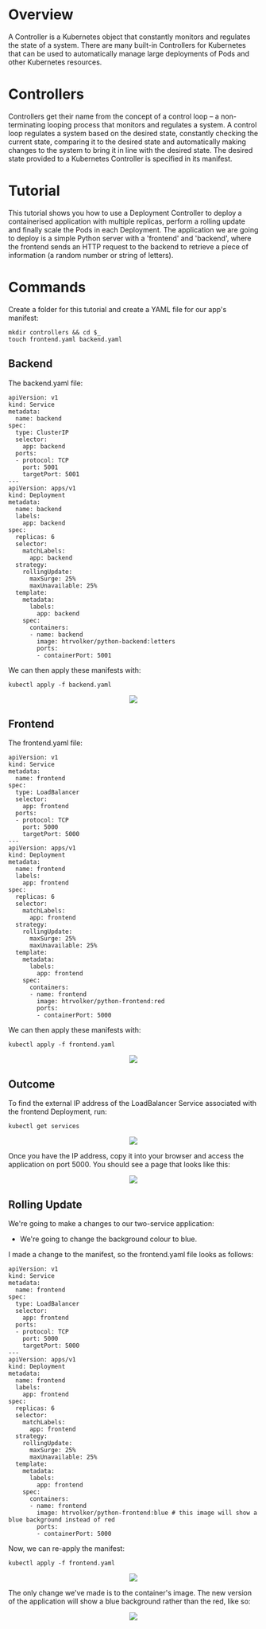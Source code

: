 # Overview 
A Controller is a Kubernetes object that constantly monitors and regulates the state of a system. There are many built-in Controllers for Kubernetes that can be used to automatically manage large deployments of Pods and other Kubernetes resources.

# Controllers 
Controllers get their name from the concept of a control loop – a non-terminating looping process that monitors and regulates a system. A control loop regulates a system based on the desired state, constantly checking the current state, comparing it to the desired state and automatically making changes to the system to bring it in line with the desired state. The desired state provided to a Kubernetes Controller is specified in its manifest. 

# Tutorial 
This tutorial shows you how to use a Deployment Controller to deploy a containerised application with multiple replicas, perform a rolling update and finally scale the Pods in each Deployment. The application we are going to deploy is a simple Python server with a 'frontend' and 'backend', where the frontend sends an HTTP request to the backend to retrieve a piece of information (a random number or string of letters).

# Commands 
Create a folder for this tutorial and create a YAML file for our app's manifest:
```
mkdir controllers && cd $_
touch frontend.yaml backend.yaml
```

## Backend
The backend.yaml file: 
```
apiVersion: v1
kind: Service
metadata:
  name: backend
spec:
  type: ClusterIP
  selector:
    app: backend
  ports:
  - protocol: TCP
    port: 5001
    targetPort: 5001
---
apiVersion: apps/v1
kind: Deployment
metadata:
  name: backend
  labels:
    app: backend
spec:
  replicas: 6
  selector:
    matchLabels:
      app: backend
  strategy:
    rollingUpdate:
      maxSurge: 25%
      maxUnavailable: 25%
  template:
    metadata:
      labels:
        app: backend
    spec:
      containers:
      - name: backend
        image: htrvolker/python-backend:letters
        ports:
        - containerPort: 5001
```

We can then apply these manifests with:
```
kubectl apply -f backend.yaml
```

<p align="center">
    <img src="https://github.com/Adamcoakley/kubernetes/blob/main/controllers/apply-backend.png?raw=true">
</p>

## Frontend 
The frontend.yaml file: 
```
apiVersion: v1
kind: Service
metadata:
  name: frontend
spec:
  type: LoadBalancer
  selector:
    app: frontend
  ports:
  - protocol: TCP
    port: 5000
    targetPort: 5000
---
apiVersion: apps/v1
kind: Deployment
metadata:
  name: frontend
  labels:
    app: frontend
spec:
  replicas: 6
  selector:
    matchLabels:
      app: frontend
  strategy:
    rollingUpdate:
      maxSurge: 25%
      maxUnavailable: 25%
  template:
    metadata:
      labels:
        app: frontend
    spec:
      containers:
      - name: frontend
        image: htrvolker/python-frontend:red
        ports:
        - containerPort: 5000
```

We can then apply these manifests with:
```
kubectl apply -f frontend.yaml
```

<p align="center">
    <img src="https://github.com/Adamcoakley/kubernetes/blob/main/controllers/apply-frontend.png?raw=true">
</p>

## Outcome
To find the external IP address of the LoadBalancer Service associated with the frontend Deployment, run:
```
kubectl get services
```

<p align="center">
    <img src="https://github.com/Adamcoakley/kubernetes/blob/main/controllers/get-services.png?raw=true">
</p>

Once you have the IP address, copy it into your browser and access the application on port 5000. You should see a page that looks like this:

<p align="center">
    <img src="https://github.com/Adamcoakley/kubernetes/blob/main/controllers/red-browser.png?raw=true">
</p>

## Rolling Update
We're going to make a changes to our two-service application:
* We're going to change the background colour to blue.

I made a change to the manifest, so the frontend.yaml file looks as follows:
```
apiVersion: v1
kind: Service
metadata:
  name: frontend
spec:
  type: LoadBalancer
  selector:
    app: frontend
  ports:
  - protocol: TCP
    port: 5000
    targetPort: 5000
---
apiVersion: apps/v1
kind: Deployment
metadata:
  name: frontend
  labels:
    app: frontend
spec:
  replicas: 6
  selector:
    matchLabels:
      app: frontend
  strategy:
    rollingUpdate:
      maxSurge: 25%
      maxUnavailable: 25%
  template:
    metadata:
      labels:
        app: frontend
    spec:
      containers:
      - name: frontend
        image: htrvolker/python-frontend:blue # this image will show a blue background instead of red
        ports:
        - containerPort: 5000
```

Now, we can re-apply the manifest:
```
kubectl apply -f frontend.yaml
```

<p align="center">
    <img src="https://github.com/Adamcoakley/kubernetes/blob/main/controllers/apply-frontend.png?raw=true">
</p>

The only change we've made is to the container's image. The new version of the application will show a blue background rather than the red, like so:

<p align="center">
    <img src="https://github.com/Adamcoakley/kubernetes/blob/main/controllers/blue-browser.png?raw=true">
</p>

